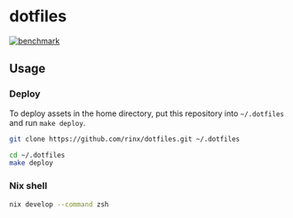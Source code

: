 # dotfiles

[![benchmark](https://img.shields.io/badge/benchmark-nvim%2Fzsh-brightgreen?style=flat-square)](https://rinx.github.io/dotfiles/dev/bench/)

## Usage


### Deploy

To deploy assets in the home directory, put this repository into `~/.dotfiles` and run `make deploy`.

```sh
git clone https://github.com/rinx/dotfiles.git ~/.dotfiles
```

```sh
cd ~/.dotfiles
make deploy
```

### Nix shell

```sh
nix develop --command zsh
```
